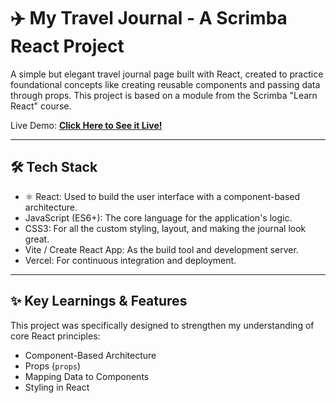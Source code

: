# ✈️ My Travel Journal - A Scrimba React Project

A simple but elegant travel journal page built with React, created to practice foundational concepts like creating reusable components and passing data through props. This project is based on a module from the Scrimba "Learn React" course.

Live Demo: [**Click Here to See it Live!**](https://learning-react-opal-iota.vercel.app)

---

## 🛠️ Tech Stack

* ⚛️ React: Used to build the user interface with a component-based architecture.
* JavaScript (ES6+): The core language for the application's logic.
* CSS3: For all the custom styling, layout, and making the journal look great.
* Vite / Create React App: As the build tool and development server.
* Vercel: For continuous integration and deployment.

---

## ✨ Key Learnings & Features

This project was specifically designed to strengthen my understanding of core React principles:

* Component-Based Architecture
* Props (`props`)
* Mapping Data to Components
* Styling in React


